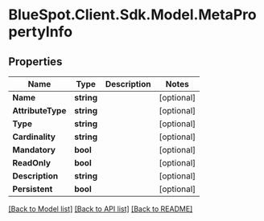 # BlueSpot.Client.Sdk.Model.MetaPropertyInfo

## Properties

Name | Type | Description | Notes
------------ | ------------- | ------------- | -------------
**Name** | **string** |  | [optional] 
**AttributeType** | **string** |  | [optional] 
**Type** | **string** |  | [optional] 
**Cardinality** | **string** |  | [optional] 
**Mandatory** | **bool** |  | [optional] 
**ReadOnly** | **bool** |  | [optional] 
**Description** | **string** |  | [optional] 
**Persistent** | **bool** |  | [optional] 

[[Back to Model list]](../README.md#documentation-for-models) [[Back to API list]](../README.md#documentation-for-api-endpoints) [[Back to README]](../README.md)

